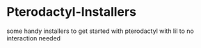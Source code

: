 # Pterodactyl-Installers
some handy installers to get started with pterodactyl with lil to no interaction needed
